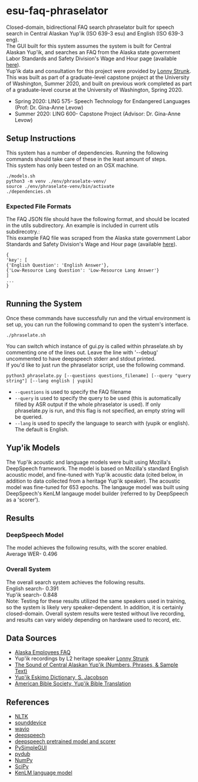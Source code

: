 # esu-faq-phraselator
Closed-domain, bidirectional FAQ search phraselator built for speech search in Central Alaskan Yup'ik (ISO 639-3 esu) and English (ISO 639-3 eng).<br>
The GUI built for this system assumes the system is built for Central Alaskan Yup'ik, and searches an FAQ from the Alaska state government Labor Standards and Safety Division's Wage and Hour page (available [here](https://labor.alaska.gov/lss/whfaq.htm)).<br>
Yup'ik data and consultation for this project were provided by [Lonny Strunk](https://github.com/lonnystrunk).<br>
This was built as part of a graduate-level capstone project at the University of Washington, Summer 2020, and built on previous work completed as part of a graduate-level course at the University of Washington, Spring 2020.
- Spring 2020: LING 575- Speech Technology for Endangered Languages (Prof: Dr. Gina-Anne Levow)
- Summer 2020: LING 600- Capstone Project (Advisor: Dr. Gina-Anne Levow)

## Setup Instructions
This system has a number of dependencies. Running the following commands should take care of these in the least amount of steps.<br>
This system has only been tested on an OSX machine.
```
./models.sh
python3 -m venv ./env/phraselate-venv/
source ./env/phraselate-venv/bin/activate
./dependencies.sh
```

### Expected File Formats
The FAQ JSON file should have the following format, and should be located in the utils subdirectory. An example is included in current utils subdirecotry.:<br>
This example FAQ file was scraped from the Alaska state government Labor Standards and Safety Division's Wage and Hour page (available [here](https://labor.alaska.gov/lss/whfaq.htm)).<br>
```
{
'key': [
{'English Question': 'English Answer'},
{'Low-Resource Lang Question': 'Low-Resource Lang Answer'}
]
...
}
```

## Running the System
Once these commands have successfully run and the virtual environment is set up, you can run the following command to open the system's interface.<br>
```
./phraselate.sh
```
You can switch which instance of gui.py is called within phraselate.sh by commenting one of the lines out. Leave the line with '--debug' uncommented to have deepspeech stderr and stdout printed.<br>
If you'd like to just run the phraselator script, use the following command.<br>
```
python3 phraselate.py [--questions questions_filename] [--query "query string"] [--lang english | yupik]
```
- ```--questions``` is used to specify the FAQ filename
- ```--query``` is used to specify the query to be used (this is automatically filled by ASR output if the whole phraselator is used). If only phraselate.py is run, and this flag is not specified, an empty string will be queried.
- ```--lang``` is used to specify the language to search with (yupik or english). The default is English.

## Yup'ik Models
The Yup'ik acoustic and language models were built using Mozilla's DeepSpeech framework. The model is based on Mozilla's standard English acoustic model, and fine-tuned with Yup'ik acoustic data (cited below, in addition to data collected from a heritage Yup'ik speaker). The acoustic model was fine-tuned for 653 epochs. The langauge model was built using DeepSpeech's KenLM langauge model builder (referred to by DeepSpeech as a 'scorer').

## Results

### DeepSpeech Model
The model achieves the following results, with the scorer enabled.<br>
Average WER- 0.496

### Overall System
The overall search system achieves the following results.<br>
English search- 0.391<br>
Yup'ik search- 0.848<br>
Note: Testing for these results utilized the same speakers used in training, so the system is likely very speaker-dependent. In addition, it is certainly closed-domain. Overall system results were tested without live recording, and results can vary widely depending on hardware used to record, etc.

## Data Sources
- [Alaska Employees FAQ](https://labor.alaska.gov/lss/whfaq.htm)
- Yup'ik recordings by L2 heritage speaker [Lonny Strunk](https://github.com/lonnystrunk)
- [The Sound of Central Alaskan Yup'ik (Numbers, Phrases, & Sample Text)](https://www.youtube.com/watch?v=ugkchkfp6dQ)
- [Yup'ik Eskimo Dictionary, S. Jacobson](https://www.uaf.edu/danl/project-updates/steven-jacobson/)
- [American Bible Society, Yup'ik Bible Translation](https://www.americanbible.org/)

## References
- [NLTK](https://www.nltk.org/)
- [sounddevice](https://python-sounddevice.readthedocs.io/en/0.3.15/index.html)
- [wavio](https://pypi.org/project/wavio/)
- [deepspeech](https://deepspeech.readthedocs.io/en/v0.7.3/index.html)
- [deepspeech pretrained model and scorer](https://deepspeech.readthedocs.io/en/v0.7.3/USING.html)
- [PySimpleGUI](https://github.com/PySimpleGUI/PySimpleGUI)
- [pydub](https://github.com/jiaaro/pydub/blob/master/API.markdown)
- [NumPy](https://numpy.org/)
- [SciPy](https://docs.scipy.org/doc/scipy/reference/)
- [KenLM language model](https://github.com/kpu/kenlm)
